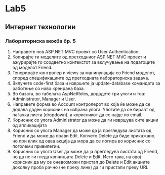 # Lab5


## Интернет технологии 
### Лабораториска вежба бр. 5 
1. Направете нов ASP.NET MVC проект со User Authentication. 
2. Копирајте ги моделите од претходниот ASP.NET MVC проект и ажурирајте го соодветно контекстот за вклучување на податоците од моделот Friend. 
3. Генерирајте контролер и views за манипулација со Friend моделот, според спецификациите од претходната лабораториска задача. 
4. Вклучете code-first база и извршете ја update-database командата за работење со ново креирана база. 
5. Во базата, во табелата AspNetRoles, додадете три улоги и тоа: Administrator, Manager и User. 
6. Направете форма во Account контролерот во која ќе може да се додава даден корисник на избрана улога. Улогите да се бираат од паѓачка листа (dropdown), а корисникот да се најде по email. 
7. Корисник со улога Administrator да може да ги извршува сите акции од апликацијата 
8. Корисник со улога Manager да може да ја прегледува листата од Friend и да може да прави Edit. Копчето Delete да биде прикажано, но при клик од оваа акција да мора да се логира во корисник со поголеми привилегии. 
9. Корисник со улога User да може да ја прегледува листата од Friend, но да не ги гледа копчињата Delete и Edit. Исто така, на овој корисник да му се оневозможи пристап до Delete и Edit акциите доколку проба рачно (не преку <a> линк) да ги пристапи преку URL. 
